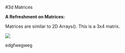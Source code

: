 

#3d Matrices

**A Refreshment on Matrices:**

Matrices are similar to 2D Arrays(). This is a 3x4 matrix. 

![](https://raw.githubusercontent.com/julienetie/Study_3D-Matrices/master/equations/three_by_four.gif)

edgfwegweg